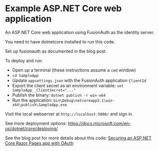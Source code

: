 # Example ASP.NET Core web application
An ASP.NET Core web application using FusionAuth as the identity server.

You need to have dotnetcore installed to run this code.

Set up fusionauth as documented in the blog post. 

To deploy and run:

* Open up a terminal (these instructions assume a `cmd` window)
* `cd SampleApp`
* Update `appsettings.json` with the FusionAuth application `ClientId`
* Export the client secret as an environment variable: `set SampleApp__ClientSecret="..."`
* Publish the binary: `dotnet publish -r win-x64`
* Run the application: `bin\Debug\netcoreapp3.1\win-x64\publish\SampleApp.exe`

Visit the local webserver at `http://localhost:5000/` and sign in.

See more deployment options: https://docs.microsoft.com/en-us/dotnet/core/deploying/

See the blog post for more details about this code: [Securing an ASP.NET Core Razor Pages app with OAuth](https://fusionauth.io/blog/2020/05/06/securing-asp-netcore-razor-pages-app-with-oauth)

